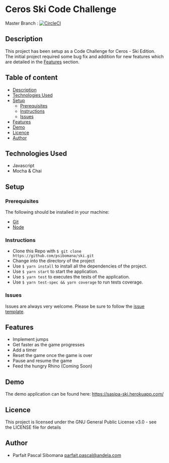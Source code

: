 # Ceros Ski Code Challenge
Master Branch :
[![CircleCI](https://circleci.com/gh/psibomana/ski.svg?style=svg)](https://circleci.com/gh/psibomana/ski)

## Description
This project has been setup as a Code Challenge for Ceros - Ski Edition.
The initial project required some bug fix and addition for new features which are detailed in the [Features](#features) section.

## Table of content
- [Description](#description)
- [Technologies Used](#technologies-used)
- [Setup](#setup)
  - [Prerequisites](#prerequisites)
  - [Instructions](#instructions)
  - [Issues](#issues)
- [Features](#features)
- [Demo](#demo)
- [Licence](#licence)
- [Author](#author)

## Technologies Used
- Javascript
- Mocha & Chai


## Setup

### Prerequisites
The following should be installed in your machine:

- [Git](https://git-scm.com/downloads)
- [Node](https://nodejs.org/en/download)

### Instructions

* Clone this Repo with `$ git clone https://github.com/psibomana/ski.git`
* Change into the directory of the project
* Use `$ yarn install` to install all the dependencies of the project.
* Use `$ yarn start` to start the application.
* Use `$ yarn test` to executes the tests of the application.
* Use `$ yarn test-spec && yarn coverage` to run tests coverage.


### Issues
Issues are always very welcome. Please be sure to follow the [issue template](https://github.com/psibomana/ski/issues/new/choose).


## Features

* Implement jumps
* Get faster as the game progresses
* Add a timer
* Reset the game once the game is over 
* Pause and resume the game
* Feed the hungry Rhino (Coming Soon)

## Demo
The demo application can be found here: https://sasipa-ski.herokuapp.com/


## Licence
This project is licensed under the GNU General Public License v3.0 - see the LICENSE file for details


## Author
* Parfait Pascal Sibomana <parfait.pascal@andela.com>
